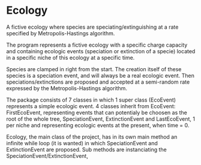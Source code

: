 Ecology
=======

A fictive ecology where species are speciating/extinguishing at a rate specified by Metropolis-Hastings algorithm.

The program represents a fictive ecology with a specific charge capacity and containing ecologic events (speciation or extinction of a specie) located in a specific niche of this ecology at a specific time.

Species are clamped in right from the start. The creation itself of these species is a speciation event, and will always be a real ecologic event.
Then speciations/extinctions are proposed and accepted at a semi-random rate expressed by the Metropolis-Hastings algorithm.

The package consists of 7 classes in which 1 super class (EcoEvent) represents a simple ecologic event.
4 classes inherit from EcoEvent: FirstEcoEvent, representing events that can potentialy be choosen as the root of the whole tree, SpeciationEvent, ExtinctionEvent and LastEcoEvent, 1 per niche and representing ecologic events at the present, when time = 0.

Ecology, the main class of the project, has in its own main method an infinite while loop (it is wanted) in which SpeciationEvent and ExtinctionEvent are proposed.
Sub methods are instanciating the SpeciationEvent/ExtinctionEvent, 
